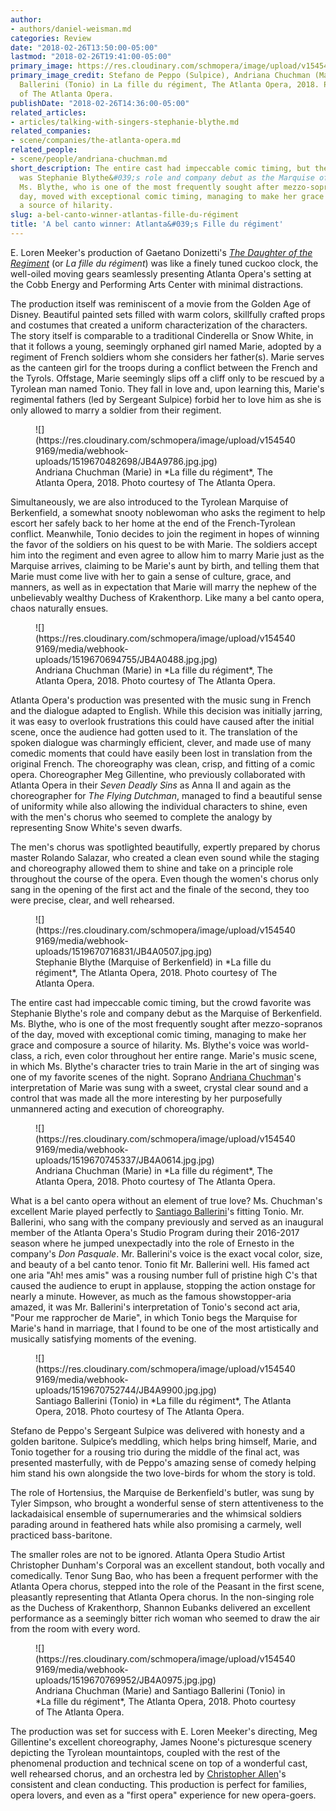 ```yaml
---
author:
- authors/daniel-weisman.md
categories: Review
date: "2018-02-26T13:50:00-05:00"
lastmod: "2018-02-26T19:41:00-05:00"
primary_image: https://res.cloudinary.com/schmopera/image/upload/v1545409169/media/webhook-uploads/1519670939672/sq---JB4A0761.jpg.jpg
primary_image_credit: Stefano de Peppo (Sulpice), Andriana Chuchman (Marie), and Santiago
  Ballerini (Tonio) in La fille du régiment, The Atlanta Opera, 2018. Photo courtesy
  of The Atlanta Opera.
publishDate: "2018-02-26T14:36:00-05:00"
related_articles:
- articles/talking-with-singers-stephanie-blythe.md
related_companies:
- scene/companies/the-atlanta-opera.md
related_people:
- scene/people/andriana-chuchman.md
short_description: The entire cast had impeccable comic timing, but the crowd favorite
  was Stephanie Blythe&#039;s role and company debut as the Marquise of Berkenfield.
  Ms. Blythe, who is one of the most frequently sought after mezzo-sopranos of the
  day, moved with exceptional comic timing, managing to make her grace and composure
  a source of hilarity.
slug: a-bel-canto-winner-atlantas-fille-du-régiment
title: 'A bel canto winner: Atlanta&#039;s Fille du régiment'
---
```

E. Loren Meeker's production of Gaetano Donizetti's [*The Daughter of the Regiment*](https://www.atlantaopera.org/performance/the-daughter-of-the-regiment/) (or *La fille du régiment*) was like a finely tuned cuckoo clock, the well-oiled moving gears seamlessly presenting Atlanta Opera's setting at the Cobb Energy and Performing Arts Center with minimal distractions.

The production itself was reminiscent of a movie from the Golden Age of Disney. Beautiful painted sets filled with warm colors, skillfully crafted props and costumes that created a uniform characterization of the characters. The story itself is comparable to a traditional Cinderella or Snow White, in that it follows a young, seemingly orphaned girl named Marie, adopted by a regiment of French soldiers whom she considers her father(s). Marie serves as the canteen girl for the troops during a conflict between the French and the Tyrols. Offstage, Marie seemingly slips off a cliff only to be rescued by a Tyrolean man named Tonio. They fall in love and, upon learning this, Marie's regimental fathers (led by Sergeant Sulpice) forbid her to love him as she is only allowed to marry a soldier from their regiment.

<figure data-type="image">![](https://res.cloudinary.com/schmopera/image/upload/v1545409169/media/webhook-uploads/1519670482698/JB4A9786.jpg.jpg)
<figcaption>Andriana Chuchman (Marie) in *La fille du régiment*, The Atlanta Opera, 2018. Photo courtesy of The Atlanta Opera.</figcaption>
</figure>

Simultaneously, we are also introduced to the Tyrolean Marquise of Berkenfield, a somewhat snooty noblewoman who asks the regiment to help escort her safely back to her home at the end of the French-Tyrolean conflict. Meanwhile, Tonio decides to join the regiment in hopes of winning the favor of the soldiers on his quest to be with Marie. The soldiers accept him into the regiment and even agree to allow him to marry Marie just as the Marquise arrives, claiming to be Marie's aunt by birth, and telling them that Marie must come live with her to gain a sense of culture, grace, and manners, as well as in expectation that Marie will marry the nephew of the unbelievably wealthy Duchess of Krakenthorp. Like many a bel canto opera, chaos naturally ensues.

<figure data-type="image">![](https://res.cloudinary.com/schmopera/image/upload/v1545409169/media/webhook-uploads/1519670694755/JB4A0488.jpg.jpg)
<figcaption>Andriana Chuchman (Marie) in *La fille du régiment*, The Atlanta Opera, 2018. Photo courtesy of The Atlanta Opera.</figcaption>
</figure>

Atlanta Opera's production was presented with the music sung in French and the dialogue adapted to English. While this decision was initially jarring, it was easy to overlook frustrations this could have caused after the initial scene, once the audience had gotten used to it. The translation of the spoken dialogue was charmingly efficient, clever, and made use of many comedic moments that could have easily been lost in translation from the original French. The choreography was clean, crisp, and fitting of a comic opera. Choreographer Meg Gillentine, who previously collaborated with Atlanta Opera in their *Seven Deadly Sins* as Anna II and again as the choreographer for *The Flying Dutchman*, managed to find a beautiful sense of uniformity while also allowing the individual characters to shine, even with the men's chorus who seemed to complete the analogy by representing Snow White's seven dwarfs.

The men's chorus was spotlighted beautifully, expertly prepared by chorus master Rolando Salazar, who created a clean even sound while the staging and choreography allowed them to shine and take on a principle role throughout the course of the opera. Even though the women's chorus only sang in the opening of the first act and the finale of the second, they too were precise, clear, and well rehearsed.

<figure data-type="image">![](https://res.cloudinary.com/schmopera/image/upload/v1545409169/media/webhook-uploads/1519670716831/JB4A0507.jpg.jpg)
<figcaption>Stephanie Blythe (Marquise of Berkenfield) in *La fille du régiment*, The Atlanta Opera, 2018. Photo courtesy of The Atlanta Opera.</figcaption>
</figure>

The entire cast had impeccable comic timing, but the crowd favorite was Stephanie Blythe's role and company debut as the Marquise of Berkenfield. Ms. Blythe, who is one of the most frequently sought after mezzo-sopranos of the day, moved with exceptional comic timing, managing to make her grace and composure a source of hilarity. Ms. Blythe's voice was world-class, a rich, even color throughout her entire range. Marie's music scene, in which Ms. Blythe's character tries to train Marie in the art of singing was one of my favorite scenes of the night. Soprano [Andriana Chuchman](/scene/people/andriana-chuchman/)'s interpretation of Marie was sung with a sweet, crystal clear sound and a control that was made all the more interesting by her purposefully unmannered acting and execution of choreography.

<figure data-type="image">![](https://res.cloudinary.com/schmopera/image/upload/v1545409169/media/webhook-uploads/1519670745337/JB4A0614.jpg.jpg)
<figcaption>Andriana Chuchman (Marie) in *La fille du régiment*, The Atlanta Opera, 2018. Photo courtesy of The Atlanta Opera.</figcaption>
</figure>

What is a bel canto opera without an element of true love? Ms. Chuchman's excellent Marie played perfectly to [Santiago Ballerini](/scene/people/santiago-ballerini/)'s fitting Tonio. Mr. Ballerini, who sang with the company previously and served as an inaugural member of the Atlanta Opera's Studio Program during their 2016-2017 season where he jumped unexpectadly into the role of Ernesto in the company's *Don Pasquale*. Mr. Ballerini's voice is the exact vocal color, size, and beauty of a bel canto tenor. Tonio fit Mr. Ballerini well. His famed act one aria "Ah! mes amis" was a rousing number full of pristine high C's that caused the audience to erupt in applause, stopping the action onstage for nearly a minute. However, as much as the famous showstopper-aria amazed, it was Mr. Ballerini's interpretation of Tonio's second act aria, "Pour me rapprocher de Marie", in which Tonio begs the Marquise for Marie's hand in marriage, that I found to be one of the most artistically and musically satisfying moments of the evening.

<figure data-type="image">![](https://res.cloudinary.com/schmopera/image/upload/v1545409169/media/webhook-uploads/1519670752744/JB4A9900.jpg.jpg)
<figcaption>Santiago Ballerini (Tonio) in *La fille du régiment*, The Atlanta Opera, 2018. Photo courtesy of The Atlanta Opera.</figcaption>
</figure>

Stefano de Peppo's Sergeant Sulpice was delivered with honesty and a golden baritone. Sulpice’s meddling, which helps bring himself, Marie, and Tonio together for a rousing trio during the middle of the final act, was presented masterfully, with de Peppo's amazing sense of comedy helping him stand his own alongside the two love-birds for whom the story is told.

The role of Hortensius, the Marquise de Berkenfield's butler, was sung by Tyler Simpson, who brought a wonderful sense of stern attentiveness to the lackadaisical ensemble of supernumeraries and the whimsical soldiers parading around in feathered hats while also promising a carmely, well practiced bass-baritone.

The smaller roles are not to be ignored. Atlanta Opera Studio Artist Christopher Dunham's Corporal was an excellent standout, both vocally and comedically. Tenor Sung Bao, who has been a frequent performer with the Atlanta Opera chorus, stepped into the role of the Peasant in the first scene, pleasantly representing that Atlanta Opera chorus. In the non-singing role as the Duchess of Krakenthorp, Shannon Eubanks delivered an excellent performance as a seemingly bitter rich woman who seemed to draw the air from the room with every word.

<figure data-type="image">![](https://res.cloudinary.com/schmopera/image/upload/v1545409169/media/webhook-uploads/1519670769952/JB4A0975.jpg.jpg)
<figcaption>Andriana Chuchman (Marie) and Santiago Ballerini (Tonio) in *La fille du régiment*, The Atlanta Opera, 2018. Photo courtesy of The Atlanta Opera.</figcaption>
</figure>

The production was set for success with E. Loren Meeker's directing, Meg Gillentine's excellent choreography, James Noone's picturesque scenery depicting the Tyrolean mountaintops, coupled with the rest of the phenomenal production and technical scene on top of a wonderful cast, well rehearsed chorus, and an orchestra led by [Christopher Allen](/talking-with-conductors-christopher-allen/)'s consistent and clean conducting. This production is perfect for families, opera lovers, and even as a "first opera" experience for new opera-goers.